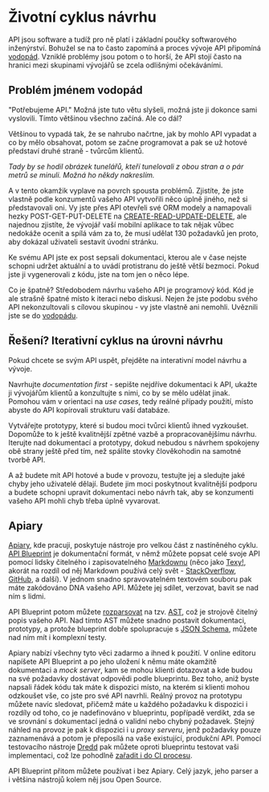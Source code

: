 # Životní cyklus návrhu

API jsou software a tudíž pro ně platí i základní poučky softwarového inženýrství. Bohužel se na to často zapomíná a proces vývoje API připomíná [vodopád](https://cs.wikipedia.org/wiki/Vodop%C3%A1dov%C3%BD_model). Vzniklé problémy jsou potom o to horší, že API stojí často na hranici mezi skupinami vývojářů se zcela odlišnými očekáváními.

## Problém jménem vodopád

"Potřebujeme API." Možná jste tuto větu slyšeli, možná jste ji dokonce sami vyslovili. Tímto většinou všechno začíná. Ale co dál?

Většinou to vypadá tak, že se nahrubo načrtne, jak by mohlo API vypadat a co by mělo obsahovat, potom se začne programovat a pak se už hotové představí druhé straně - tvůrcům klientů.

*Tady by se hodil obrázek tunelářů, kteří tunelovali z obou stran a o pár metrů se minuli. Možná ho někdy nakreslím.*

A v tento okamžik vyplave na povrch spousta problémů. Zjistíte, že jste vlastně podle konzumentů vašeho API vytvořili něco úplně jiného, než si představovali oni. Vy jste přes API otevřeli své ORM modely a namapovali hezky POST-GET-PUT-DELETE na [CREATE-READ-UPDATE-DELETE](https://cs.wikipedia.org/wiki/CRUD), ale najednou zjistíte, že vývojář vaší mobilní aplikace to tak nějak vůbec nedokáže ocenit a spílá vám za to, že musí udělat 130 požadavků jen proto, aby dokázal uživateli sestavit úvodní stránku.

Ke svému API jste ex post sepsali dokumentaci, kterou ale v čase nejste schopni udržet aktuální a to uvádí protistranu do ještě větší bezmoci. Pokud jste ji vygenerovali z kódu, jste na tom jen o něco lépe.

Co je špatně? Středobodem návrhu vašeho API je programový kód. Kód je ale strašně špatné místo k iteraci nebo diskusi. Nejen že jste podobu svého API nekonzultovali s cílovou skupinou - vy jste vlastně ani nemohli. Uvěznili jste se do [vodopádu](https://cs.wikipedia.org/wiki/Vodop%C3%A1dov%C3%BD_model).

## Řešení? Iterativní cyklus na úrovni návrhu

Pokud chcete se svým API uspět, přejděte na interativní model návrhu a vývoje.

Navrhujte *documentation first* - sepište nejdříve dokumentaci k API, ukažte ji vývojářům klientů a konzultujte s nimi, co by se mělo udělat jinak. Pomohou vám v orientaci na *use cases*, tedy reálné případy použití, místo abyste do API kopírovali strukturu vaší databáze.

Vytvářejte prototypy, které si budou moci tvůrci klientů ihned vyzkoušet. Dopomůže to k ještě kvalitnější zpětné vazbě a propracovanějšímu návrhu. Iterujte nad dokumentací a prototypy, dokud nebudou s návrhem spokojeny obě strany ještě před tím, než spálíte stovky člověkohodin na samotné tvorbě API.

A až budete mít API hotové a bude v provozu, testujte jej a sledujte jaké chyby jeho uživatelé dělají. Budete jim moci poskytnout kvalitnější podporu a budete schopni upravit dokumentaci nebo návrh tak, aby se konzumenti vašeho API mohli chyb třeba úplně vyvarovat.

## Apiary

[Apiary](http://apiary.io/), kde pracuji, poskytuje nástroje pro velkou část z nastíněného cyklu. [API Blueprint](http://apiblueprint.org/) je dokumentační formát, v němž můžete popsat celé svoje API pomocí lidsky čitelného i zapisovatelného [Markdownu](http://daringfireball.net/projects/markdown/) (něco jako [Texy!](http://texy.info/), akorát na rozdíl od něj Markdown používá celý svět - [StackOverflow](http://stackoverflow.com/), [GitHub](http://github.com/), a další). V jednom snadno spravovatelném textovém souboru pak máte zakódováno DNA vašeho API. Můžete jej sdílet, verzovat, bavit se nad ním s lidmi.

API Blueprint potom můžete [rozparsovat](https://github.com/apiaryio/snowcrash) na tzv. [AST](https://cs.wikipedia.org/wiki/Syntaktick%C3%BD_strom), což je strojově čitelný popis vašeho API. Nad tímto AST můžete snadno postavit dokumentaci, prototypy, a protože blueprint dobře spolupracuje s [JSON Schema](json-schema.md), můžete nad ním mít i komplexní testy.

Apiary nabízí všechny tyto věci zadarmo a ihned k použití. V online editoru napíšete API Blueprint a po jeho uložení k němu máte okamžitě dokumentaci a *mock server*, kam se mohou klienti dotazovat a kde budou na své požadavky dostávat odpovědi podle blueprintu. Bez toho, aniž byste napsali řádek kódu tak máte k dispozici místo, na kterém si klienti mohou odzkoušet vše, co jste pro své API navrhli. Reálný provoz na prototypu můžete navíc sledovat, přičemž máte u každého požadavku k dispozici i rozdíly od toho, co je nadefinováno v blueprintu, popřípadě verdikt, zda se ve srovnání s dokumentací jedná o validní nebo chybný požadavek. Stejný náhled na provoz je pak k dispozici i u *proxy serveru*, jenž požadavky pouze zaznamenává a potom je přeposílá na vaše existující, produkční API. Pomocí testovacího nástroje [Dredd](https://github.com/apiaryio/dredd) pak můžete oproti blueprintu testovat vaši implementaci, což lze pohodlně [zařadit i do CI procesu](http://blog.apiary.io/2013/10/17/How-to-test-api-with-api-blueprint-and-dredd/).

API Blueprint přitom můžete používat i bez Apiary. Celý jazyk, jeho parser a i většina nástrojů kolem něj jsou Open Source.
